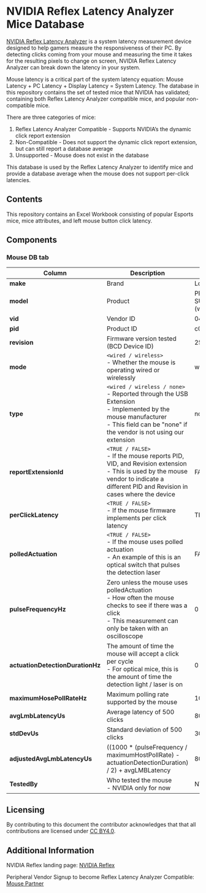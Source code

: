# **NVIDIA Reflex Latency Analyzer Mice Database**

[NVIDIA Reflex Latency Analyzer](https://www.nvidia.com/en-us/geforce/news/reflex-low-latency-platform/#nvidia-reflex-latency-analyzer) is a system latency measurement device designed to help gamers measure the responsiveness of their PC. By detecting clicks coming from your mouse and measuring the time it takes for the resulting pixels to change on screen, NVIDIA Reflex Latency Analyzer can break down the latency in your system. 

Mouse latency is a critical part  of the system latency equation: Mouse Latency + PC Latency + Display Latency = System Latency. The database in this repository contains the set of tested mice that NVIDIA has validated; containing both Reflex Latency Analyzer compatible mice, and popular non-compatible mice. 

There are three categories of mice: 
1. Reflex Latency Analyzer Compatible - Supports NVIDIA’s the dynamic click report extension 
2. Non-Compatible - Does not support the dynamic click report extension, but can still report a database average
3. Unsupported - Mouse does not exist in the database

This database is used by the Reflex Latency Analyzer to identify mice and provide a database average when the mouse does not support per-click latencies.


## **Contents**

This repository contains an Excel Workbook consisting of popular Esports
mice, mice attributes, and left mouse button click latency.

## **Components**

### Mouse DB tab

   | **Column**| **Description** | **Example** |
   |------------|-----------------|------------|
   |**make**| Brand |Logitech G|
   |**model**| Product |PRO X SUPERLIGHT (wired)|
   |**vid**| Vendor ID |046d|
   |**pid**| Product ID |c094|
   |**revision**| Firmware version tested (BCD Device ID)|2500|
   |**mode**| `<wired / wireless>`<br>- Whether the mouse is operating wired or wirelessly|wired|
   |**type**| `<wired / wireless / none>`<br>- Reported through the USB Extension<br>- Implemented by the mouse manufacturer<br>- This field can be "none" if the vendor is not using our extension |none|
   |**reportExtensionId**| `<TRUE / FALSE>`<br>- If the mouse reports PID, VID, and Revision extension<br>- This is used by the mouse vendor to indicate a different PID and Revision in cases where the device |FALSE|
   |**perClickLatency**| `<TRUE / FALSE>`<br>- If the mouse firmware implements per click latency |TRUE|
   |**polledActuation**| `<TRUE / FALSE>`<br>- If the mouse uses polled actuation<br>- An example of this is an optical switch that pulses the detection laser |FALSE|
   |**pulseFrequencyHz**| Zero unless the mouse uses polledActuation<br>- How often the mouse checks to see if there was a click<br>- This measurement can only be taken with an oscilloscope |0|
   |**actuationDetectionDurationHz**| The amount of time the mouse will accept a click per cycle<br>- For optical mice, this is the amount of time the detection light / laser is on |0|
   |**maximumHosePollRateHz**| Maximum polling rate supported by the mouse |1000|
   |**avgLmbLatencyUs**| Average latency of 500 clicks |808|
   |**stdDevUs**| Standard deviation of 500 clicks |302|
   |**adjustedAvgLmbLatencyUs**| ((1000 \* (pulseFrequency / maximumHostPollRate) - actuationDetectionDuration) / 2) + avgLMBLatency |808|
   |**TestedBy**| Who tested the mouse<br>- NVIDIA only for now |NVIDIA|

## **Licensing**

By contributing to this document the contributor acknowledges that that
all contributions are licensed under [CC BY4.0](https://creativecommons.org/licenses/by/4.0/).

## **Additional Information**

NVIDIA Reflex landing page: [NVIDIA Reflex](https://www.nvidia.com/en-us/geforce/news/reflex-low-latency-platform/)

Peripheral Vendor Signup to become Reflex Latency Analyzer Compatible: [Mouse Partner](https://developer.nvidia.com/reflex-mice-partner-program-interest)
